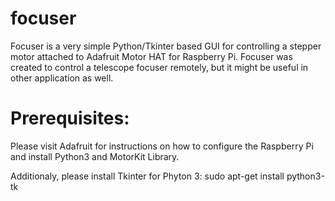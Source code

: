 # focuser

Focuser is a very simple Python/Tkinter based GUI for controlling a stepper motor attached to Adafruit Motor HAT for Raspberry Pi. Focuser was created to control a telescope focuser remotely, but it might be useful in other application as well.

# Prerequisites:

Please visit Adafruit for instructions on how to configure the Raspberry Pi and install Python3 and MotorKit Library.

Additionaly, please install Tkinter for Phyton 3: sudo apt-get install python3-tk
